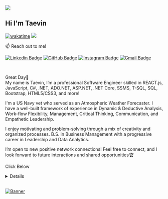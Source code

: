 <img src="https://capsule-render.vercel.app/api?type=waving&color=timeGradient&height=180&section=header&text=You%20Found%20Me,%20Awesome!&fontSize=35&fontAlignY=20&desc=...go ahead, read%20a%20little%20about%20me.&descSize=20&descAlignY=45&animation=twinkling"/>

## Hi I'm Taevin <!--<img src="https://user-images.githubusercontent.com/1303154/88677602-1635ba80-d120-11ea-84d8-d263ba5fc3c0.gif" width="28px" alt="hi"/>-->
[![wakatime](https://wakatime.com/badge/user/8c6a596f-7f9d-4586-a2f6-36afc7722571.svg)](https://wakatime.com/@8c6a596f-7f9d-4586-a2f6-36afc7722571)
<img src="https://img.shields.io/badge/Taevin%20Bellamy-is%20Available for a Remote Work or Collaboration-greenyellow" />

:mailbox: Reach out to me!

[![Linkedin Badge](https://img.shields.io/badge/-@taevinbellamy-0e76a8?style=flat&labelColor=0e76a8&logo=linkedin&logoColor=white)](https://www.linkedin.com/in/taevin-bellamy/) [![GitHub Badge](https://img.shields.io/badge/@taevinbellamy88-e84393?style=flat&labelColor=e84393&logo=github&logoColor=black)](https://github.com/taevinbellamy88) [![Instagram Badge](https://img.shields.io/badge/-$XR1Clothing-e84393?style=flat&labelColor=e84393&logo=instagram&logoColor=white)](https://www.instagram.com/secure1_/) [![Gmail Badge](https://img.shields.io/badge/-taevinbellamy.se@gmail.com-c0392b?style=flat&labelColor=c0392b&logo=gmail&logoColor=white)](mailto:taevinbellamy.se@gmail.com)

<br>

Great Day👋 
<br>
My name is Taevin, I’m a professional Software Engineer skilled in REACT.js, JavaScript, C#, .NET, ADO.NET, ASP.NET, .NET Core, SSMS, T-SQL, SQL, Bootstrap, HTML5/CSS3, and more!

I'm a US Navy vet who served as an Atmospheric Weather Forecaster. I have a well-built framework of experience in Dynamic & Deductive Analysis, Work-flow Flexibility, Management, Critical Thinking, Communication, and Empathetic Leadership. 

I enjoy motivating and problem-solving through a mix of creativity and organized processes. B.S. in Business Management with a progressive career in Leadership and Data Analytics.

I’m open to new positive network connections! Feel free to connect, and I look forward to future interactions and shared opportunities🏆
<br>
<p>Click Below</p>
<details>
<img align="right" width=150px height=150px alt="side_sticker" src="https://media.giphy.com/media/TEnXkcsHrP4YedChhA/giphy.gif"/>

- 🔭**Full-Stack Software Engineer** at [![](https://img.shields.io/badge/CNMPro-blueviolet)](https://cnmpro.azurewebsites.net/)
- 📫 How to reach me: **taevinbellamy.se@gmail.com.**
<!--<img src="https://media.giphy.com/media/iY8CRBdQXODJSCERIr/giphy.gif" width="30px"/>&nbsp;-->
**_Tech & Tools Preference_**

<img src = "https://img.shields.io/badge/-HTML5-E34F26?style=flat&logo=html5&logoColor=white"> <img src = "https://img.shields.io/badge/-CSS3-1572B6?style=flat&logo=css3&logoColor=white">
<img src="https://img.shields.io/badge/-Bootstrap-563D7C?style=flat&logo=bootstrap&logoColor=white">
<img src="https://img.shields.io/badge/jquery-%230769AD.svg?style=flat&logo=jquery&logoColor=white">
<img src="https://img.shields.io/badge/-JavaScript-eed718?style=flat&logo=javascript&logoColor=ffffff">
<img src="https://img.shields.io/badge/-Sass-cc6699?style=flat&logo=sass&logoColor=ffffff">
<img src="https://img.shields.io/badge/-React-000000?style=flat&logo=react&logoColor=00c8ff">
<img src="https://img.shields.io/badge/-SQL-F29111?style=flat&logo=sql&logoColor=FFFFFF">
<img src="https://img.shields.io/badge/-Node.js-3C873A?style=flat&logo=Node.js&logoColor=white">
<img src="https://img.shields.io/badge/-Progressive Web Apps-5A0FC8?style=flat">
<img src="http://img.shields.io/badge/-Git-F1502F?style=flat&logo=git&logoColor=FFFFFF">
<img src="http://img.shields.io/badge/Git-GitBash-black?style=flat&logo=git&logoColor=white">
<img src="http://img.shields.io/badge/-Github-000000?style=flat&logo=github&logoColor=FFFFFF">
<img src="http://img.shields.io/badge/-VS%20Code-007ACC?style=flat&logo=visual%20studio%20code&logoColor=white">
<img src="https://img.shields.io/badge/yarn-CB3837?style=flat&logo=yarn&logoColor=white">
<img src="https://img.shields.io/badge/ADO.NET-8DD6F9?style=flat&logo=ADO.NET&logoColor=white">
<img src="https://img.shields.io/badge/Windows-0078D6?style=flat&logo=windows&logoColor=white">
<br>

[![Taevin's GitHub stats](https://github-readme-stats.vercel.app/api?username=taevinbellamy88&show_icons=true&theme=radical)](https://github.com/taevinbellamy88/github-readme-stats)
</p>
</details>
<br>

[![Banner](https://capsule-render.vercel.app/api?type=waving&color=timeGradient&height=150&section=footer&text=Done?&fontSize=50&fontAlignY=65&desc=Checkout%20Some%20Of%20My%20Contributions.%20Get%20in%20touch&descSize=20&descAlignY=88&animation=twinkling)](https://github.com/taevinbellamy88/portfolio-repo)
